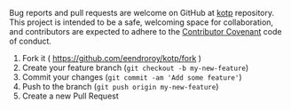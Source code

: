 Bug reports and pull requests are welcome on GitHub at [kotp](https://github.com/eendroroy/kotp) repository.
This project is intended to be a safe, welcoming space for collaboration, and contributors are expected to adhere to the
[Contributor Covenant](http://contributor-covenant.org) code of conduct.

  1. Fork it ( https://github.com/eendroroy/kotp/fork )
  1. Create your feature branch (`git checkout -b my-new-feature`)
  1. Commit your changes (`git commit -am 'Add some feature'`)
  1. Push to the branch (`git push origin my-new-feature`)
  1. Create a new Pull Request